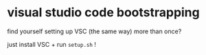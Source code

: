 # visual studio code bootstrapping

find yourself setting up VSC (the same way) more than once?

just install VSC + run `setup.sh` !